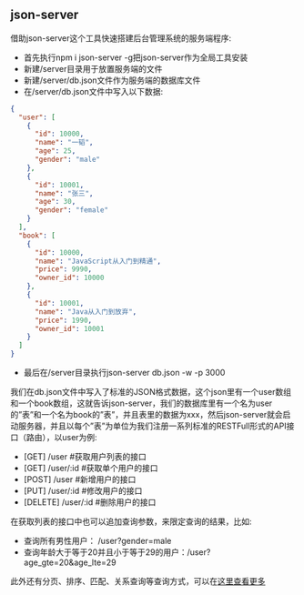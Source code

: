 ## json-server

借助json-server这个工具快速搭建后台管理系统的服务端程序:

- 首先执行npm i json-server -g把json-server作为全局工具安装
- 新建/server目录用于放置服务端的文件
- 新建/server/db.json文件作为服务端的数据库文件
- 在/server/db.json文件中写入以下数据:

```json
{
  "user": [
    {
      "id": 10000,
      "name": "一韬",
      "age": 25,
      "gender": "male"
    },
    {
      "id": 10001,
      "name": "张三",
      "age": 30,
      "gender": "female"
    }
  ],
  "book": [
    {
      "id": 10000,
      "name": "JavaScript从入门到精通",
      "price": 9990,
      "owner_id": 10000
    },
    {
      "id": 10001,
      "name": "Java从入门到放弃",
      "price": 1990,
      "owner_id": 10001
    }
  ]
}
```

- 最后在/server目录执行json-server db.json -w -p 3000

我们在db.json文件中写入了标准的JSON格式数据，这个json里有一个user数组和一个book数组，这就告诉json-server，我们的数据库里有一个名为user的”表”和一个名为book的”表”，并且表里的数据为xxx，然后json-server就会启动服务器，并且以每个”表”为单位为我们注册一系列标准的RESTFull形式的API接口（路由），以user为例:

- [GET] /user #获取用户列表的接口
- [GET] /user/:id #获取单个用户的接口
- [POST] /user #新增用户的接口
- [PUT] /user/:id #修改用户的接口
- [DELETE] /user/:id #删除用户的接口

在获取列表的接口中也可以追加查询参数，来限定查询的结果，比如:

- 查询所有男性用户： /user?gender=male
- 查询年龄大于等于20并且小于等于29的用户：/user?age_gte=20&age_lte=29

此外还有分页、排序、匹配、关系查询等查询方式，可以在[这里查看更多](https://github.com/typicode/json-server#routes)